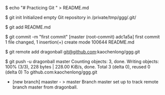 
$ echo "# Practicing Git " > README.md

$ git init
Initialized empty Git repository in /private/tmp/ggg/.git/

$ git add README.md

$ git commit -m "first commit"
[master (root-commit) adc1a5a] first commit
1 file changed, 1 insertion(+)
create mode 100644 README.md

$ git remote add dragonball git@github.com:kaochenlong/ggg.git

$ git push -u dragonball master
Counting objects: 3, done.
Writing objects: 100% (3/3), 228 bytes | 228.00 KiB/s, done.
Total 3 (delta 0), reused 0 (delta 0)
To github.com:kaochenlong/ggg.git
* [new branch]      maaster - > master
Branch master set up to track remote branch master from dragonball.
